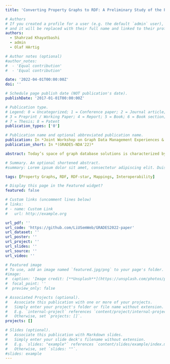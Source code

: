 ```yaml
---
title: 'Converting Property Graphs to RDF: A Preliminary Study of the Practical Impact of Different Mappings'

# Authors
# If you created a profile for a user (e.g. the default `admin` user), write the username (folder name) here
# and it will be replaced with their full name and linked to their profile.
authors:
  - Shahrzad Khayatbashi
  - admin
  - Olaf HArtig

# Author notes (optional)
#author_notes:
#  - 'Equal contribution'
#  - 'Equal contribution'

date: '2022-04-01T00:00:00Z'
doi: ''

# Schedule page publish date (NOT publication's date).
publishDate: '2017-01-01T00:00:00Z'

# Publication type.
# Legend: 0 = Uncategorized; 1 = Conference paper; 2 = Journal article;
# 3 = Preprint / Working Paper; 4 = Report; 5 = Book; 6 = Book section;
# 7 = Thesis; 8 = Patent
publication_types: ['0']

# Publication name and optional abbreviated publication name.
publication: In *Joint Workshop on Graph Data Management Experiences & Systems (GRADES) and Network Data Analytics (NDA)*
publication_short: In *(GRADES-NDA'22)*

abstract: Today’s space of graph database solutions is characterized by two main technology stacks that have evolved separate from one another: on one hand, there are systems that focus on supporting the RDF family of standards; on the other hand, there is the Property Graph category of systems. As a basis for bringing these stacks together and, in particular, to facilitate data exchange between the different types of systems, different direct mappings between the underlying graph data models have been introduced in the literature. While fundamental properties are well-documented for most of these mappings, the same cannot be said about the practical implications of choosing one mapping over another. Our research aims to contribute towards closing this gap. In this paper we report on a preliminary study for which we have selected two direct mappings from (Labeled) Property Graphs to RDF, where one of them uses features of the RDF-star extension to RDF. We compare these mappings in terms of the query performance achieved by two popular commercial RDF stores, GraphDB and Stardog, in which the converted data is imported. While we find that, for both of these systems, none of the mappings is a clear winner in terms of guaranteeing better query performance, we also identify types of queries that are problematic for the systems when using one mapping but not the other.

# Summary. An optional shortened abstract.
#summary: Lorem ipsum dolor sit amet, consectetur adipiscing elit. Duis posuere tellus ac convallis placerat. Proin tincidunt magna sed ex sollicitudin condimentum.

tags: [Property Graphs, RDF, RDF-star, Mappings, Interoperability]

# Display this page in the Featured widget?
featured: false

# Custom links (uncomment lines below)
# links:
# - name: Custom Link
#   url: http://example.org

url_pdf: ''
url_code: 'https://github.com/LiUSemWeb/GRADES2022-paper'
url_dataset: ''
url_poster: ''
url_project: ''
url_slides: ''
url_source: ''
url_video: ''

# Featured image
# To use, add an image named `featured.jpg/png` to your page's folder.
#image:
#  caption: 'Image credit: [**Unsplash**](https://unsplash.com/photos/pLCdAaMFLTE)'
#  focal_point: ''
#  preview_only: false

# Associated Projects (optional).
#   Associate this publication with one or more of your projects.
#   Simply enter your project's folder or file name without extension.
#   E.g. `internal-project` references `content/project/internal-project/index.md`.
#   Otherwise, set `projects: []`.
projects: []

# Slides (optional).
#   Associate this publication with Markdown slides.
#   Simply enter your slide deck's filename without extension.
#   E.g. `slides: "example"` references `content/slides/example/index.md`.
#   Otherwise, set `slides: ""`.
#slides: example
---
```

